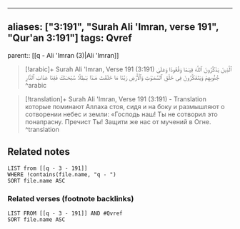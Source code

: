 
---
aliases: ["3:191", "Surah Ali 'Imran, verse 191", "Qur'an 3:191"]
tags: Qvref
---

parent:: [[q - Ali 'Imran (3)|Ali 'Imran]]

> [!arabic]+ Surah Ali 'Imran, Verse 191 (3:191)
> <span class="quran-arabic">ٱلَّذِينَ يَذْكُرُونَ ٱللَّهَ قِيَـٰمًا وَقُعُودًا وَعَلَىٰ جُنُوبِهِمْ وَيَتَفَكَّرُونَ فِى خَلْقِ ٱلسَّمَـٰوَٰتِ وَٱلْأَرْضِ رَبَّنَا مَا خَلَقْتَ هَـٰذَا بَـٰطِلًا سُبْحَـٰنَكَ فَقِنَا عَذَابَ ٱلنَّارِ</span>
^arabic

> [!translation]+ Surah Ali 'Imran, Verse 191 (3:191) - Translation
> которые поминают Аллаха стоя, сидя и на боку и размышляют о сотворении небес и земли: «Господь наш! Ты не сотворил это понапрасну. Пречист Ты! Защити же нас от мучений в Огне.
^translation



## Related notes
```dataview
LIST from [[q - 3 - 191]]
WHERE !contains(file.name, "q - ")
SORT file.name ASC
```

### Related verses (footnote backlinks)
```dataview
LIST FROM [[q - 3 - 191]] AND #Qvref
SORT file.name ASC
```

